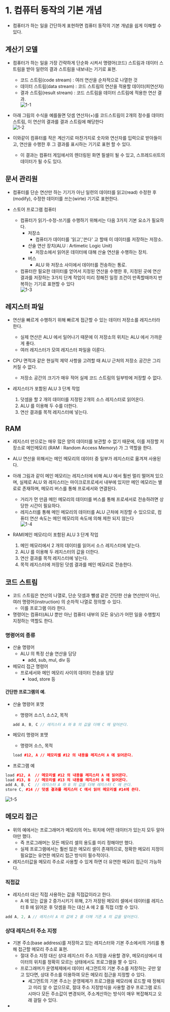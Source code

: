 # 1. 컴퓨터 동작의 기본 개념
- 컴퓨터가 하는 일을 간단하게 표현하면 컴퓨터 동작의 기본 개념을 쉽게 이해할 수 있다.                                                                                   


## 계산기 모델
- 컴퓨터가 하는 일을 가장 간략하게 단순화 시켜서 명령어(코드) 스트림과 데이터 스트림을 받아 일련의 결과 스트림을 내보내는 기기로 표현.
  - 코드 스트림(code stream)   : 여러 연산을 순차적으로 나열한 것  
  - 데이터 스트림(data stream) : 코드 스트림의 연산을 적용할 데이터(피연산자)
  - 결과 스트림(result stream) : 코드 스트림을 데이터 스트림에 적용한 연산 결과.  
![1-1]( https://github.com/martinkang/Study/blob/master/InsideMachine/img/1-1.png )



- 아래 그림의 수식을 예를들면 덧셈 연산자(+)를 코드스트림이 2개의 정수를 데이터 스트림, 이 연산의 결과를 결과 스트림에 해당한다     
![1-2]( https://github.com/martinkang/Study/blob/master/InsideMachine/img/1-2.png )

- 이와같이 컴퓨터를 작은 계산기로 마찬가지로 숫자와 연산자를 입력으로 받아들이고, 연산을 수행한 후 그 결과를 표시하는 기기로 표현 할 수 있다.
  - 이 결과는 컴퓨터 게임에서의 렌더링된 화면 필셀이 될 수 있고, 스프레드쉬트의 데이터가 될 수도 있다.


## 문서 관리원
- 컴퓨터를 단순 연산만 하는 기기가 아닌 일련의 데이터를 읽고(read) 수정한 후 (modify), 수정한 데이터를 쓰는(wirte) 기기로 표현한다.

- 스토어 프로그램 컴퓨터
  - 컴퓨터가 읽기-수정-쓰기를 수행하기 위해서는 다음 3가지 기본 요소가 필요하다.
    - 저장소
      - 컴퓨터가 데이터를 '읽고','쓴다' 고 할때 이 데이터를 저장하는 저장소.
    - 산술 연산 장치(ALU : Artimetic Logic Unit)
      - 저장소에서 읽어온 데이터에 대해 산술 연산을 수행하는 장치.
    - 버스
      - ALU 와 저장소 사이에서 데이터를 전송하는 통로.
  - 컴퓨터란 필요한 데이터를 얻어서 지정된 연산을 수행한 후, 지정된 곳에 연산 결과를 저장하는 3가지 단계 작업이 미리 정해진 일정 조건이 만족할때까지 반복하는 기기로 표현할 수 있다    
![1-3]( https://github.com/martinkang/Study/blob/master/InsideMachine/img/1-3.png )


## 레지스터 파일
- 연산을 빠르게 수행하기 위해 빠르게 접근할 수 있는 데이터 저장소를 레지스터라 한다.
  - 실제 연산은 ALU 에서 일어나기 때문에 이 저장소의 위치는 ALU 에서 가까운게 좋다.
  - 여러 레지스터가 모여 레지스터 파일을 이룬다.
- CPU 면적과 같은 현실적 제약 사항을 고려할 때 ALU 근처의 저장소 공간은 그리 커질 수 없다.
  - 저장소 공간의 크기가 매우 적어 실제 코드 스트림의 일부밖에 저장할 수 없다.


- 레지스터가 포함된 ALU 3 단계 작업
  1. 덧셈을 할 2 개의 데이터를 지정된 2개의 소스 레지스터로 읽어온다.
  2. ALU 를 이용해 두 수를 더한다.
  3. 연산 결과를 목적 레지스터에 넣는다.

## RAM
- 레지스터 만으로는 매우 많은 양의 데이터를 보관할 수 없기 때문에, 이를 저장할 저장소로 메인메모리 (RAM : Random Access Memory) 가 그 역할을 한다.  
- ALU 연산을 위해서는 메인 메모리의 데이터 중 일부가 레지스터로 옮겨져 사용된다.
- 아래 그림과 같이 메인 메모리는 레지스터에 비해 ALU 에서 훨씬 멀리 떨어져 있으며, 실제로 ALU 와 레지스터는 마이크로프로세서 내부에 있지만 메인 메모리는 별로로 존재하며, 메모리 버스를 통해 프로세서와 연결된다.
  - 거리가 먼 만큼 메인 메모리의 데이터를 버스를 통해 프로세서로 전송하려면 상당한 시간이 필요하다.
  - 레지스터를 통해 메인 메모리의 데이터를 ALU 근처에 저장할 수 있으므로, 컴퓨터 연산 속도는 메인 메모리의 속도에 의해 제한 되지 않는다   
![1-4]( https://github.com/martinkang/Study/blob/master/InsideMachine/img/1-4.png )


- RAM(메인 메모리)이 포함된 ALU 3 단계 작업
  1. 메인 메모리에서 2 개의 데이터를 읽어서 소스 레지스터에 넣는다.
  2. ALU 를 이용해 두 레지스터의 값을 더한다.
  3. 연산 결과를 목적 레지스터에 넣는다.
  4. 목적 레지스터에 저장된 덧셈 결과를 메인 메모리로 전송한다.


## 코드 스트림
- 코드 스트림은 연산의 나열로, 단순 덧셈과 뺄샘 같은 간단한 산술 연산만이 아닌, 여러 명령어(instruction) 의 순차적 나열로 정의할 수 있다.
    - 이를 프로그램 이라 한다.
- 명령어는 컴퓨터(ALU 뿐만 아닌 컴퓨터 내부의 모든 유닛)가 어떤 일을 수행할지 지정하는 역할도 한다.
### 명령어의 종류
  - 산술 명령어
    - ALU 의 특정 산술 연산을 담당
      - add, sub, mul, div 등
  - 메모리 접근 명령어
    - 프로세서와 메인 메모리 사이의 데이터 전송을 담당
      - load, store 등

#### 간단한 프로그램의 예.
- 산술 명령어 포맷
  - 명령어 소스1, 소스2, 목적
  ```c++
  add A, B, C // 레지스터 A 와 B 의 값을 더해 C 에 덮어쓴다.
  ```
- 메모리 명령어 포맷
  - 명령어 소스, 목적
  ```c++
  load #12, A // 메모리셀 #12 의 내용을 레지스터 A 에 읽어온다.
  ```

- 프로그램 예
```c++
load #12, A  // 메모리셀 #12 의 내용을 레지스터 A 에 읽어온다.
load #13, B  // 메모리셀 #13 의 내용을 레지스터 B 에 읽어온다.
add A, B, C  // 레지스터 A 와 B 의 값을 더해 레지스터 C 에 쓴다.
store C, #14 // 덧셈 결과를 레지스터 C 에서 읽어 메모리셀 #14에 쓴다.
```
![1-5]( https://github.com/martinkang/Study/blob/master/InsideMachine/img/1-5.png )


## 메모리 접근
- 위의 예에서는 프로그래머가 메모리의 어느 위치에 어떤 데이터가 있는지 모두 알아야만 했다.
  - 즉 프로그래머는 모든 메모리 셀의 용도를 미리 정해야만 했다.
  - 실제 프로그램에서는 훨씬 많은 메모리 셀이 존재하므로, 정확한 메모리 지정이 필요없는 유연한 메모리 접근 방식이 필수적이다.
- 레지스터값을 메모리 주소로 사용할 수 있게 하면 더 유연한 메모리 접근이 가능하다.


### 직접값
- 레지스터 대신 직접 사용하는 값을 직접값이라고 한다.
  - A 에 있는 값을 2 증가시키기 위해, 2가 저장된 메모리 셀에서 데이터를 레지스터 B 에 읽어온 후 덧셈을 하는 대신 A 에 2 를 직접 더할 수 있다.
```c++
add A, 2, A // 레지스터 A 의 값에 2 를 더해 기존 A 의 값을 덮어쓴다.
```


### 상대 레지스터 주소 지정
- 기본 주소(base address)를 저장하고 있는 레지스터와 기본 주소에서의 거리를 통해 접근할 메모리 주소로 표현.
  - 절대 주소 지정 대신 상대 레지스터 주소 지정을 사용할 경우, 메모리상에서 데이터의 위치를 정확히 모르는 상태에서도 프로그램을 짤 수 있다.
  - 프로그래머가 운영체제에서 데이터 세그먼트의 기본 주소를 저장하는 곳만 알고 있다면, 상대 주소를 이용하여 모든 메모리 접근을 지정할 수 있다.
    - 세그먼트의 기본 주소는 운영체제가 프로그램을 메모리에 로드할 때 정해지고 미리 알 수 없으므로, 절대 주소 지정방식을 사용할 경우 프로그램 로드시마다 모든 주소값이 변경되어, 주소계산하는 방식이 매우 복잡해지고 오래 걸릴 수 있다.
-
